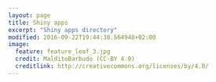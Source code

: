 ```yaml
---
layout: page
title: Shiny apps
excerpt: "Shiny apps directory"
modified: 2016-09-22T19:44:38.564948+02:00
image:
  feature: feature_leaf_3.jpg
  credit: MalditoBarbudo (CC-BY 4.0)
  creditlink: http://creativecommons.org/licenses/by/4.0/
---
```

